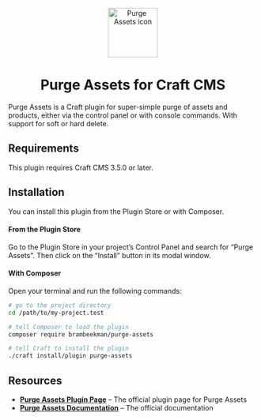 <p align="center"><img src="/resources/plugin-logo.svg" width="100" height="100" alt="Purge Assets icon"></p>

<h1 align="center">Purge Assets for Craft CMS</h1>

Purge Assets is a Craft plugin for super-simple purge of assets and products, either via the control panel or with console commands. With support for soft or hard delete.

## Requirements

This plugin requires Craft CMS 3.5.0 or later.

## Installation

You can install this plugin from the Plugin Store or with Composer.

#### From the Plugin Store

Go to the Plugin Store in your project’s Control Panel and search for “Purge Assets”. Then click on the “Install” button in its modal window.

#### With Composer

Open your terminal and run the following commands:

```bash
# go to the project directory
cd /path/to/my-project.test

# tell Composer to load the plugin
composer require brambeekman/purge-assets

# tell Craft to install the plugin
./craft install/plugin purge-assets
```

## Resources

- **[Purge Assets Plugin Page](https://plugins.craftcms.com/purge-assets)** – The official plugin page for Purge Assets
- **[Purge Assets Documentation](https://brambeekman.com/docs/#/purge-assets/)** – The official documentation